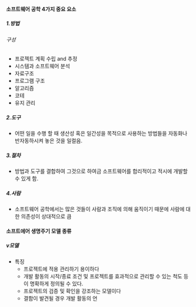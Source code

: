 #### 소프트웨어 공학 4가지 중요 요소

##### 1.방법
###### 구성
- 프로젝트 계획 수립 and 추정
- 시스템과 소프트웨어 분석
- 자료구조
- 프로그램 구조
- 알고리즘
- 코테
- 유지 관리

##### 2.도구
- 어떤 일을 수행 할 때 생산성 혹은 일간성을 목적으로 사용하는 방법들을 자동화나 반자동하시켜 놓은 것을 일컬음.

##### 3.절차
- 방법과 도구를 결합하여 그것으로 하여금 소프트웨어를 합리적이고 적시에 개발할 수 있게 함.

##### 4.사람
- 소프트웨어 공학에서는 많은 것들이 사람과 조직에 의해 움직이기 때문에 사람에 대한 의존성이 상대적으로 큼
#### 소프트에어 생명주기 모델 종류
##### v모델
- 특징
	- 프로젝트에 적용 관리하기 용이하다
	- 개발 활동의 시작/종료 조건 및 프로젝트를 효과적으로 관리할 수 있는 척도 등이 명확하게 정의될 수 있다.
	- 프로젝트의 검증 및 확인을 강조하는 모델이다
	- 결함이 발견될 경우 개발 활동의 언